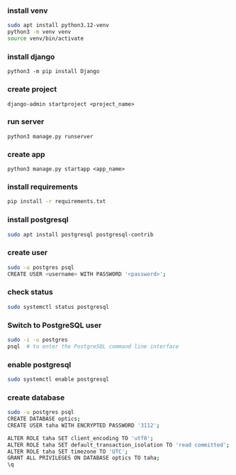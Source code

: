
### install venv
```bash
sudo apt install python3.12-venv
python3 -m venv venv
source venv/bin/activate
```



### install django
`python3 -m pip install Django`

### create project
`django-admin startproject <project_name>`

### run server
`python3 manage.py runserver`

### create app
`python3 manage.py startapp <app_name>`

### install requirements
```bash
pip install -r requirements.txt
```

### install postgresql
```bash
sudo apt install postgresql postgresql-contrib
```


### create user
```bash
sudo -u postgres psql
CREATE USER <username> WITH PASSWORD '<password>';
```

### check status
```bash
sudo systemctl status postgresql
```

### Switch to PostgreSQL user
```bash
sudo -i -u postgres
psql  # to enter the PostgreSQL command line interface
```

### enable postgresql
```bash
sudo systemctl enable postgresql
```

### create database
```bash
sudo -u postgres psql
CREATE DATABASE optics;
CREATE USER taha WITH ENCRYPTED PASSWORD '3112';

ALTER ROLE taha SET client_encoding TO 'utf8';
ALTER ROLE taha SET default_transaction_isolation TO 'read committed';
ALTER ROLE taha SET timezone TO 'UTC';
GRANT ALL PRIVILEGES ON DATABASE optics TO taha;
\q
```
